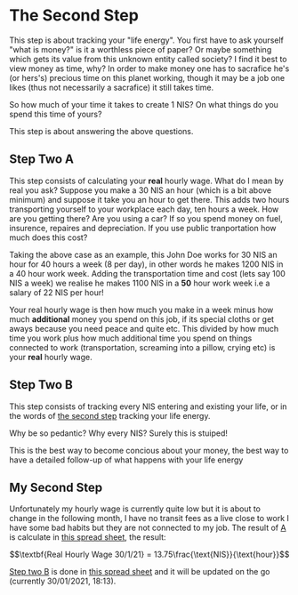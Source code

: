 # The Second Step

This step is about tracking your "life energy". You first have to ask yourself "what is money?" is it a worthless piece of paper? Or maybe something which gets its value from this unknown entity called society? I find it best to view money as time, why? In order to make money one has to sacrafice he's (or hers's) precious time on this planet working, though it may be a job one likes (thus not necessarily a sacrafice) it still takes time.

So how much of your time it takes to create 1 NIS? On what things do you spend this time of yours?

This step is about answering the above questions.

## Step Two A

This step consists of calculating your **real** hourly wage. What do I mean by real you ask? Suppose you make a 30 NIS an hour (which is a bit above minimum) and suppose it take you an hour to get there. This adds two hours transporting yourself to your workplace each day, ten hours a week. How are you getting there? Are you using a car? If so you spend money on fuel, insurence, repaires and depreciation. If you use public tranportation how much does this cost?

Taking the above case as an example, this John Doe works for 30 NIS an hour for 40 hours a week (8 per day), in other words he makes 1200 NIS in a 40 hour work week. Adding the transportation time and cost (lets say 100 NIS a week) we realise he makes 1100 NIS in a **50** hour work week i.e a salary of 22 NIS per hour!

Your real hourly wage is then how much you make in a week minus how much **additional** money you spend on this job, if its special cloths or get aways because you need peace and quite etc. This divided by how much time you work plus how much additional time you spend on things connected to work (transportation, screaming into a pillow, crying etc) is your **real** hourly wage. 

## Step Two B 

This step consists of tracking every NIS entering and existing your life, or in the words of [the second step](#the-second-step) tracking your life energy. 

Why be so pedantic? Why every NIS? Surely this is stuiped!

This is the best way to become concious about your money, the best way to have a detailed follow-up of what happens with your life energy

## My Second Step

Unfortunately my hourly wage is currently quite low but it is about to change in the following month, I have no transit fees as a live close to work I have some bad habits but they are not connected to my job. The result of [A](#step-two-a) is calculate in [this spread sheet](Step2A.csv), the result:

$$\textbf{Real Hourly Wage 30/1/21} = 13.75\frac{\text{NIS}}{\text{hour}}$$

[Step two B](#step-two-b) is done in [this spread sheet](Step2B.csv) and it will be updated on the go (currently 30/01/2021, 18:13).
